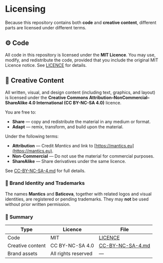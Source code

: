 # Licensing

Because this repository contains both **code** and **creative content**, different parts are licensed under different terms.

## ⚙️ Code

All code in this repository is licensed under the **MIT Licence**.
You may use, modify, and redistribute the code, provided that you include the original MIT Licence notice.
See [LICENCE](LICENCE) for details.

## 🧭 Creative Content

All written, visual, and design content (including text, graphics, and layout) is licensed under the
**Creative Commons Attribution–NonCommercial–ShareAlike 4.0 International (CC BY-NC-SA 4.0)** licence.

You are free to:

* **Share** — copy and redistribute the material in any medium or format.
* **Adapt** — remix, transform, and build upon the material.

Under the following terms:

* **Attribution** — Credit *Mantics* and link to [https://mantics.eu](https://mantics.eu).
* **Non-Commercial** — Do not use the material for commercial purposes.
* **ShareAlike** — Share derivatives under the same licence.

See [CC-BY-NC-SA-4.md](CC-BY-NC-SA-4.md) for full details.

### 🛑 Brand Identity and Trademarks

The names **Mantics** and **Baticova**, together with related logos and visual identities, are registered or pending trademarks.
They may **not** be used without prior written permission.

### 📄 Summary

| Type             | Licence             | File                                                 |
| ---------------- | ------------------- | ---------------------------------------------------- |
| Code             | MIT                 | [LICENCE](LICENCE)                                   |
| Creative content | CC BY-NC-SA 4.0     | [CC-BY-NC-SA-4.md](CC-BY-NC-SA-4.md) |
| Brand assets     | All rights reserved | —                                                    |
